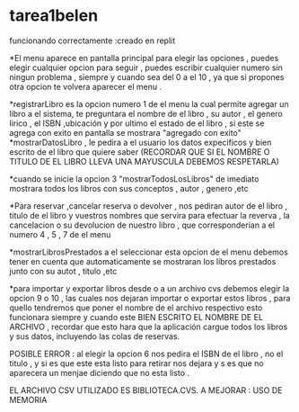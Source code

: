 # tarea1belen 
funcionando correctamente :creado en replit

*El menu aparece en pantalla principal para elegir las opciones , puedes elegir cualquier opcion para seguir , puedes escribir cualquier numero sin ningun problema , siempre y cuando sea del 0 a el 10 , ya que si propones otra opcion te volvera aparecer el menu .

*registrarLibro es la opcion numero 1 de el menu la cual permite agregar un libro a el sistema, te preguntara el nombre de el libro , su autor  , el genero lirico , el ISBN ,ubicación y por ultimo el estado de el libro , si este se agrega con exito en pantalla se mostrara "agregado con exito"
*mostrarDatosLibro , le pedira a el usuario los datos expecificos y bien escrito de el libro que quiere saber (RECORDAR QUE SI EL NOMBRE O TITULO DE EL LIBRO LLEVA UNA MAYUSCULA DEBEMOS RESPETARLA)

*cuando se inicie la opcion 3 "mostrarTodosLosLibros" de imediato mostrara todos los libros con sus conceptos , autor , genero ,etc 

*Para reservar ,cancelar reserva o devolver , nos pediran autor de el libro , titulo de el libro y vuestros nombres que servira para efectuar la reverva , la cancelacion o su devolucion de nuestro libro , que corresponderian a el numero 4 , 5 , 7 de el menu

*mostrarLibrosPrestados a el seleccionar esta opcion de el menu debemos tener en cuenta que automaticamente se mostraran los libros prestados junto con su autot , titulo ,etc 

*para importar y exportar libros desde o a un archivo cvs debemos elegir la opcion 9 o 10 , las cuales nos dejaran importar o exportar estos libros , para quello tendremos que poner el nombre de el archivo respectivo esto funcionara siempre y cuando este BIEN ESCRITO EL NOMBRE DE EL ARCHIVO , recordar que esto hara que la aplicación cargue todos los libros y sus datos, incluyendo las colas de reservas.

POSIBLE ERROR : al elegir la opcion 6 nos pedira el ISBN  de el libro , no el titulo , y si es que este esta listo para retirar nos dejara y s es que no aparecera un menjae diciendo que no esta listo .

EL ARCHIVO CSV UTILIZADO ES BIBLIOTECA.CVS.
A MEJORAR : USO DE MEMORIA
